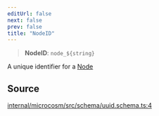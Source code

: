 ```yaml
---
editUrl: false
next: false
prev: false
title: "NodeID"
---
```


> **NodeID**: ```node_${string}```

A unique identifier for a [Node](../../../../../../microcosm/type-aliases/node)

## Source

[internal/microcosm/src/schema/uuid.schema.ts:4](https://github.com/nodenogg-in/alpha-p2p/blob/bd4a66e/internal/microcosm/src/schema/uuid.schema.ts#L4)
